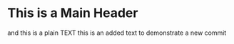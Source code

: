 # This is a Main Header

and this is a plain TEXT
this is an added text to demonstrate a new commit

